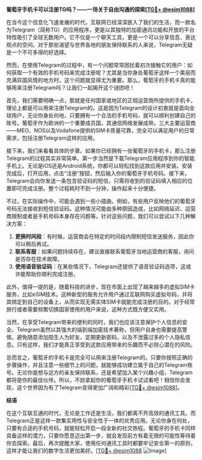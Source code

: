 **葡萄牙手机卡可以注册TG吗？——一场关于自由沟通的探索[[TG💪+ @esim1088](https://t.me/s/esim1088)]**

在当今这个信息化飞速发展的时代，互联网已经深深嵌入了我们的生活，而一款名为Telegram（简称TG）的应用程序，更是以其独特的加密通讯功能和开放的平台特性吸引了全球无数用户。它不仅是一个聊天工具，更是一个可以分享信息、表达观点的空间。对于那些渴望与世界各地的朋友保持联系的人来说，Telegram无疑是一个不可多得的好选择。

然而，在使用Telegram的过程中，有一个问题常常困扰着初次接触它的用户：如何获取一个有效的手机号码来完成注册呢？尤其是当你身处葡萄牙这样一个美丽而充满异国风情的地方时，这个问题就显得尤为重要。那么，葡萄牙的手机卡真的能够用来注册Telegram吗？让我们一起揭开这个谜团吧！

首先，我们需要明确一点，那就是任何国家或地区的正规运营商所提供的手机卡，理论上都是可以用来注册Telegram的。这是因为Telegram的设计初衷就是面向全球用户，无论你身处何地，只要拥有一个合法的手机号码，就可以顺利创建自己的账号。葡萄牙作为欧洲的一个重要成员国，其通信网络发展成熟，三大主要运营商——MEO、NOS以及Vodafone提供的SIM卡质量可靠，完全可以满足用户的日常需求，包括注册Telegram这样的应用。

接下来，我们来看看具体的步骤。如果你已经拥有一张葡萄牙的手机卡，那么注册Telegram的过程其实非常简单。第一步当然是下载Telegram应用程序到你的智能手机上。无论是iOS还是Android系统，你都可以轻松找到这款应用并安装。安装完成后，打开应用，点击“注册”按钮，然后输入你的葡萄牙手机号码。接下来，Telegram会向你发送一条包含验证码的短信，只需将收到的验证码填入相应的位置即可完成注册。整个过程耗时不到一分钟，操作起来十分便捷。

不过，在实际操作中，可能会遇到一些小插曲。例如，有些用户反映他们的葡萄牙号码无法接收到短信验证码。这种情况可能由多种原因造成，比如网络延迟、运营商限制或者是手机号码本身存在问题等。针对这些问题，我们可以尝试以下几种解决方案：

1. **更换时间段**：有时候，运营商会在特定的时间段内限制短信发送服务，因此你可以稍后再试。
2. **联系客服**：如果问题持续存在，建议直接联系葡萄牙当地运营商的客服，询问是否存在技术故障。
3. **使用语音验证码**：在某些情况下，Telegram还提供了语音验证码选项，这或许能帮助你顺利完成注册。

此外，值得一提的是，随着科技的进步，现在市面上出现了越来越多的虚拟SIM卡服务，比如eSIM技术。这种新型的服务允许用户通过互联网购买虚拟号码，并将其绑定到自己的设备上，从而实现无需实体SIM卡就能完成注册的目的。对于经常旅行或者需要频繁切换国家使用的用户来说，这种方式既方便又实用。

当然，在享受Telegram带来的便利的同时，我们也应该注意保护个人信息的安全。Telegram虽然以其强大的端到端加密技术著称，但用户自身也需要提高警惕，避免随意添加陌生人为好友，定期更新密码，以及不泄露过多的个人隐私信息。只有这样，我们才能真正享受到这款应用带来的乐趣而不必担心潜在的风险。

总而言之，葡萄牙的手机卡是完全可以用来注册Telegram的。只要你按照正确的步骤操作，并且注意一些细节上的问题，就能够成功建立属于自己的Telegram账号。无论你是想与远方的亲友保持联系，还是希望加入某个兴趣小组，Telegram都将是你的最佳伙伴。所以，不妨拿起你的葡萄牙手机卡试试看吧！相信你会发现，这个世界因为有了Telegram变得更加广阔和精彩[[TG💪+ @esim1088](https://t.me/s/esim1088)]。

**结语**

在这个互联互通的时代，无论是工作还是生活，我们都离不开高效的通讯工具。而Telegram正是这样一款集实用性与安全性于一体的优秀应用。无论你身在何处，只要有合适的手机号码，就能轻松开启一段全新的社交旅程。葡萄牙的手机卡同样具备这样的潜力，只要你愿意迈出第一步，就会发现前方有着无限的可能性等待着你去探索。最后，再次提醒大家，使用任何通讯工具时都要牢记安全第一的原则，这样才能让我们的数字生活更加美好。[[TG💪+ @esim1088](https://t.me/s/esim1088) ![Image](https://i.postimg.cc/4NQfJmqS/Snipaste-2025-05-13-00-14-12.png)]